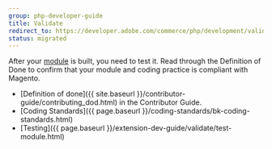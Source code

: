 ```yaml
---
group: php-developer-guide
title: Validate
redirect_to: https://developer.adobe.com/commerce/php/development/validate/
status: migrated
---
```


After your [module](https://glossary.magento.com/module) is built, you need to test it. Read through the Definition of Done to confirm that your module and coding practice is compliant with Magento.

*  [Definition of done]({{ site.baseurl }}/contributor-guide/contributing_dod.html) in the Contributor Guide.
*  [Coding Standards]({{ page.baseurl }}/coding-standards/bk-coding-standards.html)
*  [Testing]({{ page.baseurl }}/extension-dev-guide/validate/test-module.html)
